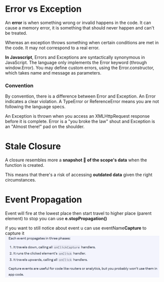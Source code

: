 # Error vs Exception

An **error** is when something wrong or invalid happens in the code. It can cause a memory error, it is something that should never happen and can't be treated.

Whereas an exception throws something when certain conditions are met in the code. It may not correspond to a real error.

**In Javascript**, Errors and Exceptions are syntactically synonymous in JavaScript. The language only implements the Error keyword (through window.Error). You may define custom errors, using the Error.constructor, which takes name and message as parameters.

### Convention

By convention, there is a difference between Error and Exception. An Error indicates a clear violation. A TypeError or ReferenceError means you are not following the language specs.

An Exception is thrown when you access an XMLHttpRequest response before it is complete. Error is a "you broke the law" shout and Exception is an "Almost there!" pad on the shoulder.

# Stale Closure

A closure resembles more a **snapshot 📸 of the scope's data** when the function is created.

This means that there's a risk of accessing **outdated data** given the right circumstances.

# Event Propagation

Event will fire at the lowest place then start travel to higher place (parent element) to stop you can use **e.stopPropagation()**

if you want to still notice about event u can use eventName**Capture** to capture it
![](./images/Capture.PNG)
